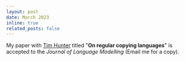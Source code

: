 ```yaml
---
layout: post
date: March 2023
inline: true
related_posts: false
---
```


My paper with [Tim Hunter](https://timhunter.humspace.ucla.edu/) titled "**On regular copying languages**" is accepted to the *Journal of Language Modelling* (Email me for a copy).